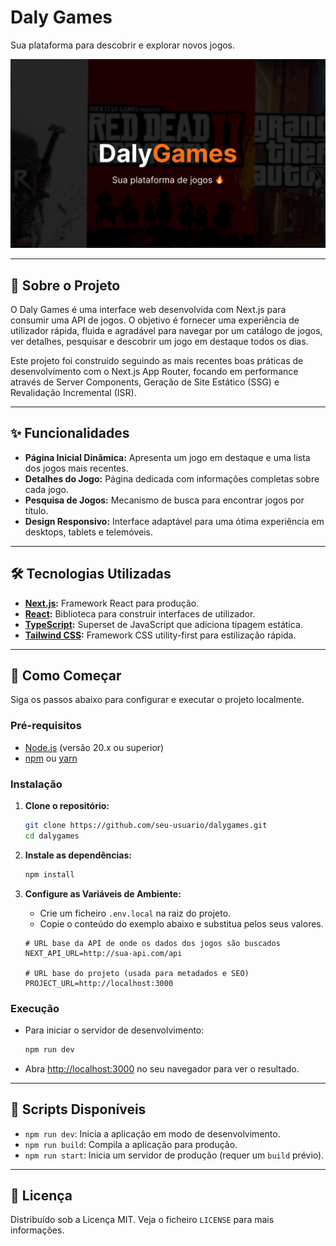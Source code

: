 # Daly Games

Sua plataforma para descobrir e explorar novos jogos.

![Daly Games Preview](./public/preview.png)

---

## 📖 Sobre o Projeto

O Daly Games é uma interface web desenvolvida com Next.js para consumir uma API de jogos. O objetivo é fornecer uma experiência de utilizador rápida, fluida e agradável para navegar por um catálogo de jogos, ver detalhes, pesquisar e descobrir um jogo em destaque todos os dias.

Este projeto foi construído seguindo as mais recentes boas práticas de desenvolvimento com o Next.js App Router, focando em performance através de Server Components, Geração de Site Estático (SSG) e Revalidação Incremental (ISR).

---

## ✨ Funcionalidades

- **Página Inicial Dinâmica:** Apresenta um jogo em destaque e uma lista dos jogos mais recentes.
- **Detalhes do Jogo:** Página dedicada com informações completas sobre cada jogo.
- **Pesquisa de Jogos:** Mecanismo de busca para encontrar jogos por título.
- **Design Responsivo:** Interface adaptável para uma ótima experiência em desktops, tablets e telemóveis.

---

## 🛠️ Tecnologias Utilizadas

- **[Next.js](https://nextjs.org/):** Framework React para produção.
- **[React](https://react.dev/):** Biblioteca para construir interfaces de utilizador.
- **[TypeScript](https://www.typescriptlang.org/):** Superset de JavaScript que adiciona tipagem estática.
- **[Tailwind CSS](https://tailwindcss.com/):** Framework CSS utility-first para estilização rápida.

---

## 🚀 Como Começar

Siga os passos abaixo para configurar e executar o projeto localmente.

### Pré-requisitos

- [Node.js](https://nodejs.org/en) (versão 20.x ou superior)
- [npm](https://www.npmjs.com/) ou [yarn](https://yarnpkg.com/)

### Instalação

1. **Clone o repositório:**
   ```sh
   git clone https://github.com/seu-usuario/dalygames.git
   cd dalygames
   ```

2. **Instale as dependências:**
   ```sh
   npm install
   ```

3. **Configure as Variáveis de Ambiente:**
   - Crie um ficheiro `.env.local` na raiz do projeto.
   - Copie o conteúdo do exemplo abaixo e substitua pelos seus valores.

   ```env
   # URL base da API de onde os dados dos jogos são buscados
   NEXT_API_URL=http://sua-api.com/api

   # URL base do projeto (usada para metadados e SEO)
   PROJECT_URL=http://localhost:3000
   ```

### Execução

- Para iniciar o servidor de desenvolvimento:
  ```sh
  npm run dev
  ```
- Abra [http://localhost:3000](http://localhost:3000) no seu navegador para ver o resultado.

---

## 📜 Scripts Disponíveis

- `npm run dev`: Inicia a aplicação em modo de desenvolvimento.
- `npm run build`: Compila a aplicação para produção.
- `npm run start`: Inicia um servidor de produção (requer um `build` prévio).

---

## 📄 Licença

Distribuído sob a Licença MIT. Veja o ficheiro `LICENSE` para mais informações.
